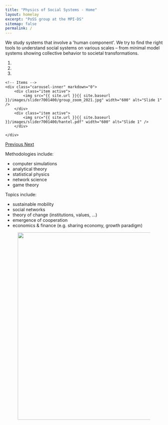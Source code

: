 ```yaml
---
title: "Physics of Social Systems - Home"
layout: homelay
excerpt: "PoSS group at the MPI-DS"
sitemap: false
permalink: /
---
```


We study systems that involve a 'human component'. We try to find the right tools to understand social systems on various scales – from minimal model systems showing collective behavior to societal transformations.


<div markdown="0" id="carousel" class="carousel slide" data-ride="carousel" data-interval=false data-pause="hover" >
    <!-- Menu -->
    <ol class="carousel-indicators">
        <li data-target="#carousel" data-slide-to="0"></li>
        <li data-target="#carousel" data-slide-to="1"></li>
        <li data-target="#carousel" data-slide-to="2"></li>
    </ol>

    <!-- Items -->
    <div class="carousel-inner" markdown="0">
        <div class="item active">
            <img src="{{ site.url }}{{ site.baseurl }}/images/slider7001400/group_zoom_2021.jpg" width="600" alt="Slide 1" />
        </div>
        <div class="item active">
            <img src="{{ site.url }}{{ site.baseurl }}/images/slider7001400/hantel.pdf" width="600" alt="Slide 1" />
        </div>
<!---
		<div class="item">
        	<img src="{{ site.url }}{{ site.baseurl }}/images/slider7001400/mobility1.gif" width="600" alt="Slide 2" />
        </div>
        <div class="item">
            <img src="{{ site.url }}{{ site.baseurl }}/images/slider7001400/KE2.jpg" width="600"  alt="Slide 3" />
        </div>
-->
    </div>
  <a class="left carousel-control" href="#carousel" role="button" data-slide="prev">
    <span class="glyphicon glyphicon-chevron-left" aria-hidden="true"></span>
    <span class="sr-only">Previous</span>
  </a>
  <a class="right carousel-control" href="#carousel" role="button" data-slide="next">
    <span class="glyphicon glyphicon-chevron-right" aria-hidden="true"></span>
    <span class="sr-only">Next</span>
  </a>
</div>


Methodologies include:

- computer simulations
- analytical theory
- statistical physics
- network science
- game theory

Topics include:

- sustainable mobility
- social networks
- theory of change (institutions, values, ...)
- emergence of cooperation
- economics & finance (e.g. sharing economy, growth paradigm)



<figure class="fourth">
  <img src="{{ site.url }}{{ site.baseurl }}/images/logopic/logo_mpids.svg" style="width: 600px">
</figure>
